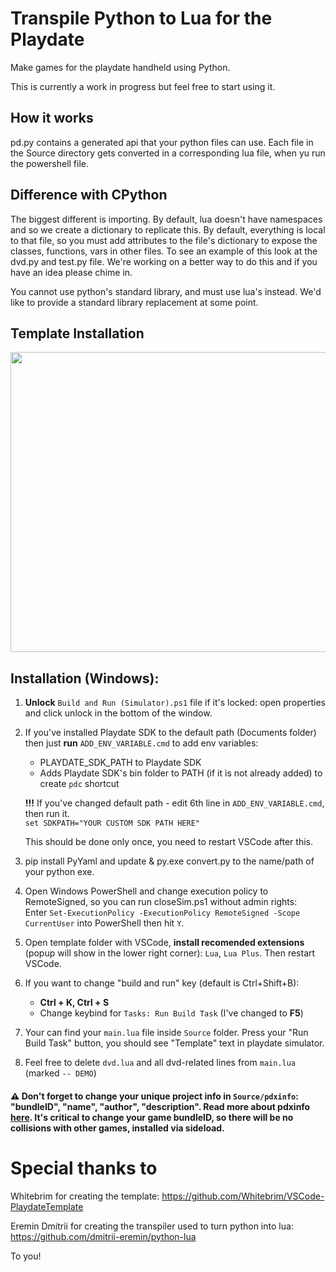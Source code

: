 # Transpile Python to Lua for the Playdate
Make games for the playdate handheld using Python.

This is currently a work in progress but feel free to start using it.

## How it works
pd.py contains a generated api that your python files can use. Each file in the Source directory gets converted in a corresponding lua file, when yu run the powershell file. 

## Difference with CPython
The biggest different is importing. By default, lua doesn't have namespaces and so we create a dictionary to replicate this.
By default, everything is local to that file, so you must  add attributes to the file's dictionary to expose the classes, functions, vars in other files.
To see an example of this look at the dvd.py and test.py file.
We're working on a better way to do this and if you have an idea please chime in.

You cannot use python's standard library, and must use lua's instead. We'd like to provide a standard library replacement at some point.


## Template Installation
<img src="https://media.giphy.com/media/QhNgpDotBASjWj7asJ/giphy.gif" width="800" height="480" />

## Installation (Windows):  
1. **Unlock** `Build and Run (Simulator).ps1` file if it's locked: open properties and click unlock in the bottom of the window.
2. If you've installed Playdate SDK to the default path (Documents folder) then just **run** `ADD_ENV_VARIABLE.cmd` to add env variables:  
    * PLAYDATE_SDK_PATH to Playdate SDK
    * Adds Playdate SDK's bin folder to PATH (if it is not already added) to create `pdc` shortcut  

    **!!!** If you've changed default path - edit 6th line in `ADD_ENV_VARIABLE.cmd`, then run it.  
    `set SDKPATH="YOUR CUSTOM SDK PATH HERE"`
    
    This should be done only once, you need to restart VSCode after this.  
3. pip install PyYaml and update & py.exe convert.py to the name/path of your python exe.
3. Open Windows PowerShell and change execution policy to RemoteSigned, so you can run closeSim.ps1 without admin rights:  
    Enter `Set-ExecutionPolicy -ExecutionPolicy RemoteSigned -Scope CurrentUser` into PowerShell then hit `Y`.
4. Open template folder with VSCode, **install recomended extensions** (popup will show in the lower right corner): `Lua`, `Lua Plus`. Then restart VSCode.  
5. If you want to change "build and run" key (default is Ctrl+Shift+B):  
    * **Ctrl + K, Ctrl + S**  
    * Change keybind for `Tasks: Run Build Task` (I've changed to **F5**)  
6. Your can find your `main.lua` file inside `Source` folder. Press your "Run Build Task" button, you should see "Template" text in playdate simulator.
7. Feel free to delete `dvd.lua` and all dvd-related lines from `main.lua` (marked `-- DEMO`)

#### ⚠️ Don't forget to change your unique project info in `Source/pdxinfo`: "bundleID", "name", "author", "description". Read more about pdxinfo [here](https://sdk.play.date/Inside%20Playdate.html#pdxinfo). It's critical to change your game bundleID, so there will be no collisions with other games, installed via sideload.

# Special thanks to 
Whitebrim for creating the template: https://github.com/Whitebrim/VSCode-PlaydateTemplate

Eremin Dmitrii for creating the transpiler used to turn python into lua: https://github.com/dmitrii-eremin/python-lua

To you!